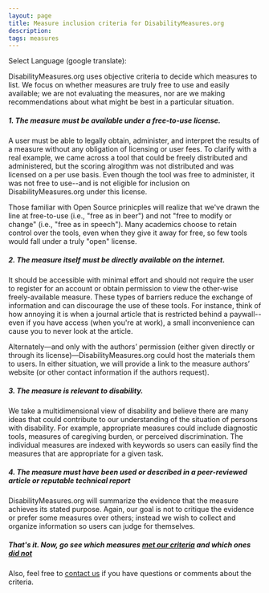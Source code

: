 ```yaml
---
layout: page
title: Measure inclusion criteria for DisabilityMeasures.org
description:
tags: measures
---
```


Select Language (google translate):  

<div id="google_translate_element"></div><script type="text/javascript">
function googleTranslateElementInit() {
  new google.translate.TranslateElement({pageLanguage: 'en', layout: google.translate.TranslateElement.InlineLayout.SIMPLE, gaTrack: true, gaId: 'UA-64320648-1'}, 'google_translate_element');
}
</script><script type="text/javascript" src="//translate.google.com/translate_a/element.js?cb=googleTranslateElementInit"></script>  

DisabilityMeasures.org uses objective criteria to decide which measures to list. We focus on whether measures are truly free to use and easily available; we are not evaluating the measures, nor are we making recommendations about what might be best in a particular situation.

##### 1.  The measure must be available under a free-to-use license.  
A user must be able to legally obtain, administer, and interpret the results of a measure without any obligation of licensing or user fees.  To clarify with a real example, we came across a tool that could be freely distributed and administered, but the scoring alrogithm was not distributed and was licensed on a per use basis.  Even though the tool was free to administer, it was not free to use--and is not eligible for inclusion on DisabilityMeasures.org under this license.

Those familiar with Open Source prinicples will realize that we've drawn the line at free-to-use (i.e., "free as in beer") and not "free to modify or change" (i.e., "free as in speech"). Many academics choose to retain control over the tools, even when they give it away for free, so few tools would fall under a truly "open" license.

##### 2. The measure itself must be directly available on the internet.  
It should be accessible with minimal effort and should not require the user to register for an account or obtain permission to view the other-wise freely-available measure.  These types of barriers reduce the exchange of information and can discourage the use of these tools. For instance, think of how annoying it is when a journal article that is restricted behind a paywall--even if you have access (when you're at work), a small inconvenience can cause you to never look at the article.

Alternately—and only with the authors’ permission (either given directly or through its license)—DisabilityMeasures.org could host the materials them to users. In either situation, we will provide a link to the measure authors’ website (or other contact information if the authors request). 

##### 3. The measure is relevant to disability.  
We take a multidimensional view of disability and believe there are many ideas that could contribute to our understanding of the situation of persons with disability. For example, appropriate measures could include diagnostic tools, measures of caregiving burden, or perceived discrimination. The individual measures are indexed with keywords so users can easily find the measures that are appropriate for a given task. 

##### 4. The measure must have been used or described in a peer-reviewed article or reputable technical report  
DisabilityMeasures.org will summarize the evidence that the measure achieves its stated purpose.  Again, our goal is not to critique the evidence or prefer some measures over others; instead we wish to collect and organize information so users can judge for themselves.
<br>  
  
##### That's it. Now, go see which measures [met our criteria](http://disabilitymeasures.org/measures) and which ones [did not](http://disabilitymeasures.org/pages/donotqualify.html)

Also, feel free to [contact us](http://disabilitymeasures.org/contact) if you have questions or comments about the criteria.
